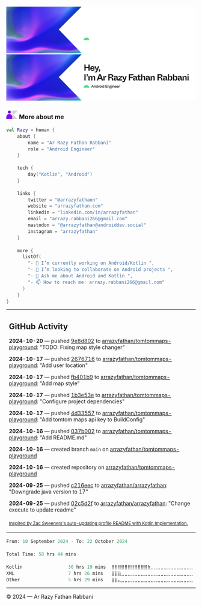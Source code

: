 ![Ar Razy Fathan Rabbani Banner](https://github.com/arrazyfathan/arrazyfathan/blob/main/media/banner-dark.png#gh-dark-mode-only)
![Ar Razy Fathan Rabbani Banner](https://github.com/arrazyfathan/arrazyfathan/blob/main/media/banner-light.png#gh-light-mode-only)

### <img width="30" alt="about" src="https://github.com/arrazyfathan/arrazyfathan/blob/main/media/about.png"> More about me

```kotlin
val Razy = human {
    about {
        name = "Ar Razy Fathan Rabbani"
        role = "Android Engineer"
    }

    tech {
        day("Kotlin", "Android")
    }

    links {
        twitter = "@arrazyfathann"
        website = "arrazyfathan.com"
        linkedin = "linkedin.com/in/arrazyfathan"
        email = "arrazy.rabbani266@gmail.com"
        mastodon = "@arrazyfathan@androiddev.social"
        instagram = "arrazyfathan"
    }

    more {
      listOf(
        "- 🔭 I’m currently working on Android/Kotlin ",
        "- 👯 I’m looking to collaborate on Android projects ",
        "- 💬 Ask me about Android and Kotlin ",
        "- 📫 How to reach me: arrazy.rabbani266@gmail.com"
      )
    }
}
```


<table><tr><td valign="top" width="100%">    

## GitHub Activity

**2024-10-20** — pushed [9e8d802](https://github.com/arrazyfathan/tomtommaps-playground/commits/9e8d80278aa83c362ce702cf12f8c7e607122af1) to [arrazyfathan/tomtommaps-playground](https://github.com/arrazyfathan/tomtommaps-playground): "TODO: Fixing map style changer"

**2024-10-17** — pushed [2676716](https://github.com/arrazyfathan/tomtommaps-playground/commits/26767162ff83a565799fc392d74949bc11f3313b) to [arrazyfathan/tomtommaps-playground](https://github.com/arrazyfathan/tomtommaps-playground): "Add user location"

**2024-10-17** — pushed [fb401b9](https://github.com/arrazyfathan/tomtommaps-playground/commits/fb401b905024717f183c3f41771a359352d8b77b) to [arrazyfathan/tomtommaps-playground](https://github.com/arrazyfathan/tomtommaps-playground): "Add map style"

**2024-10-17** — pushed [1b3e53e](https://github.com/arrazyfathan/tomtommaps-playground/commits/1b3e53e4b4cef11d217413ac8003391bca55a243) to [arrazyfathan/tomtommaps-playground](https://github.com/arrazyfathan/tomtommaps-playground): "Configure project dependencies"

**2024-10-17** — pushed [4d33557](https://github.com/arrazyfathan/tomtommaps-playground/commits/4d3355752e05b6fa74d8ce82be050957236e91d4) to [arrazyfathan/tomtommaps-playground](https://github.com/arrazyfathan/tomtommaps-playground): "Add tomtom maps api key to BuildConfig"

**2024-10-16** — pushed [037b002](https://github.com/arrazyfathan/tomtommaps-playground/commits/037b002572c2c5b9522ef34571226761075bede7) to [arrazyfathan/tomtommaps-playground](https://github.com/arrazyfathan/tomtommaps-playground): "Add README.md"

**2024-10-16** — created branch `main` on [arrazyfathan/tomtommaps-playground](https://github.com/arrazyfathan/tomtommaps-playground)

**2024-10-16** — created repository on [arrazyfathan/tomtommaps-playground](https://github.com/arrazyfathan/tomtommaps-playground)

**2024-09-25** — pushed [c216eec](https://github.com/arrazyfathan/arrazyfathan/commits/c216eec71936c8dea7596b046f3b5752db049b2e) to [arrazyfathan/arrazyfathan](https://github.com/arrazyfathan/arrazyfathan): "Downgrade java version to 17"

**2024-09-25** — pushed [02c5d2f](https://github.com/arrazyfathan/arrazyfathan/commits/02c5d2fa8d6c886224206d6937b3bc384dc155a2) to [arrazyfathan/arrazyfathan](https://github.com/arrazyfathan/arrazyfathan): "Change execute to update readme"
                
<sub><a href="https://github.com/ZacSweers/ZacSweers/">Inspired by Zac Sweeners's auto-updating profile README with Kotlin Implementation.</a></sub>
</table>

<!--START_SECTION:waka-->

```kotlin
From: 10 September 2024 - To: 22 October 2024

Total Time: 58 hrs 44 mins

Kotlin                 30 hrs 19 mins  ⣿⣿⣿⣿⣿⣿⣿⣿⣿⣿⣿⣷⣀⣀⣀⣀⣀⣀⣀⣀⣀⣀⣀⣀⣀   47.21 %
XML                    7 hrs 26 mins   ⣿⣿⣷⣀⣀⣀⣀⣀⣀⣀⣀⣀⣀⣀⣀⣀⣀⣀⣀⣀⣀⣀⣀⣀⣀   11.58 %
Other                  5 hrs 29 mins   ⣿⣿⣄⣀⣀⣀⣀⣀⣀⣀⣀⣀⣀⣀⣀⣀⣀⣀⣀⣀⣀⣀⣀⣀⣀   08.54 %
```

<!--END_SECTION:waka-->

---
© 2024 — Ar Razy Fathan Rabbani